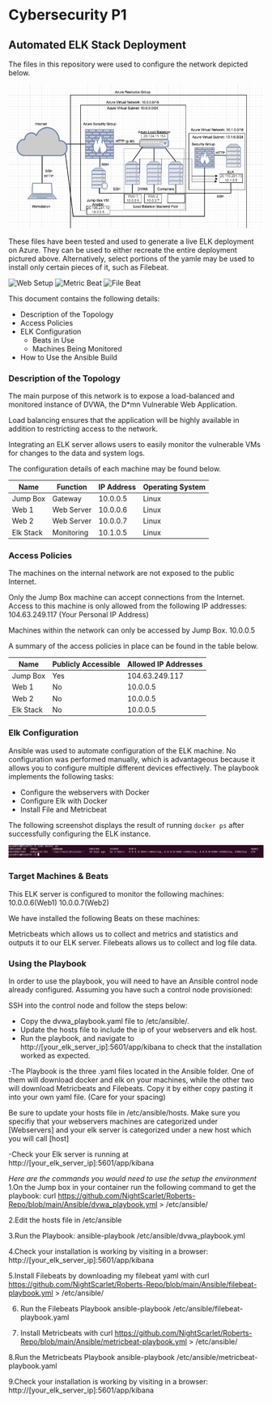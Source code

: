 # Cybersecurity P1
## Automated ELK Stack Deployment

The files in this repository were used to configure the network depicted below.

![Image of Network](/Images/Network.png)

These files have been tested and used to generate a live ELK deployment on Azure. They can be used to either recreate the entire deployment pictured above. Alternatively, select portions of the yamle may be used to install only certain pieces of it, such as Filebeat.

![Web Setup](/Ansible/my_playbook.yml)
![Metric Beat](/Ansible/metricbeat-playbook.yml)
![File Beat](/Ansible/filebeat_playbook.yml)

This document contains the following details:
- Description of the Topology
- Access Policies
- ELK Configuration
  - Beats in Use
  - Machines Being Monitored
- How to Use the Ansible Build


### Description of the Topology

The main purpose of this network is to expose a load-balanced and monitored instance of DVWA, the D*mn Vulnerable Web Application.

Load balancing ensures that the application will be highly available in addition to restricting access to the network.


Integrating an ELK server allows users to easily monitor the vulnerable VMs for changes to the data and system logs.


The configuration details of each machine may be found below.

| Name     | Function | IP Address | Operating System |
|----------|----------|------------|------------------|
| Jump Box | Gateway  | 10.0.0.5   | Linux            |
| Web 1    |Web Server| 10.0.0.6   | Linux            |
| Web 2    |Web Server| 10.0.0.7   | Linux            |
| Elk Stack|Monitoring| 10.1.0.5   | Linux            |

### Access Policies

The machines on the internal network are not exposed to the public Internet. 

Only the Jump Box machine can accept connections from the Internet. Access to this machine is only allowed from the following IP addresses: 
104.63.249.117
(Your Personal IP Address)

Machines within the network can only be accessed by Jump Box.
10.0.0.5

A summary of the access policies in place can be found in the table below.

| Name     | Publicly Accessible | Allowed IP Addresses |
|----------|---------------------|----------------------|
| Jump Box | Yes                 | 104.63.249.117       |
| Web 1    | No                  | 10.0.0.5             |
| Web 2    | No                  | 10.0.0.5             |
  Elk Stack| No                  | 10.0.0.5             |
### Elk Configuration

Ansible was used to automate configuration of the ELK machine. No configuration was performed manually, which is advantageous because it allows you to configure multiple different devices effectively.
The playbook implements the following tasks:
- Configure the webservers with Docker
- Configure Elk with Docker
- Install File and Metricbeat

The following screenshot displays the result of running `docker ps` after successfully configuring the ELK instance.

![Elk ps output](/Images/Elk.png)

### Target Machines & Beats
This ELK server is configured to monitor the following machines:
10.0.0.6(Web1)
10.0.0.7(Web2)

We have installed the following Beats on these machines:

Metricbeats which allows us to collect and metrics and statistics and outputs it to our ELK server.
Filebeats allows us to collect and log file data.


### Using the Playbook
In order to use the playbook, you will need to have an Ansible control node already configured. Assuming you have such a control node provisioned: 

SSH into the control node and follow the steps below:
- Copy the dvwa_playbook.yaml file to /etc/ansible/.
- Update the hosts file to include the ip of your webservers and elk host.
- Run the playbook, and navigate to http://[your_elk_server_ip]:5601/app/kibana
 to check that the installation worked as expected.


-The Playbook is the three .yaml files located in the Ansible folder. One of them will download docker and elk on your machines, while the other two will download Metricbeats and Filebeats. Copy it by either copy pasting it into your own yaml file. (Care for your spacing)
 
Be sure to update your hosts file in /etc/ansible/hosts. Make sure you specifiy that your webservers machines are categorized under [Webservers] and your elk server is categorized under a new host which you will call [host]

-Check your Elk server is running at http://[your_elk_server_ip]:5601/app/kibana

_Here are the commands you would need to use the setup the environment_
1.On the Jump box in your container run the following command to get the playbook: curl https://github.com/NightScarlet/Roberts-Repo/blob/main/Ansible/dvwa_playbook.yml > /etc/ansible/

2.Edit the hosts file in /etc/ansible

3.Run the Playbook: ansible-playbook /etc/ansible/dvwa_playbook.yml

4.Check your installation is working by visiting in a browser: http://[your_elk_server_ip]:5601/app/kibana

5.Install Filebeats by downloading my filebeat yaml with curl https://github.com/NightScarlet/Roberts-Repo/blob/main/Ansible/filebeat-playbook.yml > /etc/ansible/

6. Run the Filebeats Playbook ansible-playbook /etc/ansible/filebeat-playbook.yaml

7. Install Metricbeats with curl https://github.com/NightScarlet/Roberts-Repo/blob/main/Ansible/metricbeat-playbook.yml > /etc/ansible/

8.Run the Metricbeats Playbook ansible-playbook /etc/ansible/metricbeat-playbook.yaml

9.Check your installation is working by visiting in a browser: http://[your_elk_server_ip]:5601/app/kibana
